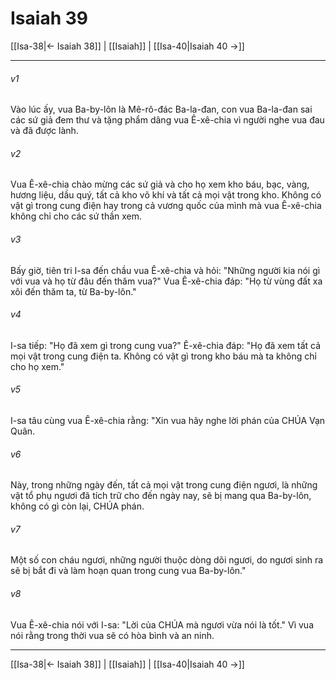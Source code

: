 # Isaiah 39

[[Isa-38|← Isaiah 38]] | [[Isaiah]] | [[Isa-40|Isaiah 40 →]]
***



###### v1 
Vào lúc ấy, vua Ba-by-lôn là Mê-rô-đác Ba-la-đan, con vua Ba-la-đan sai các sứ giả đem thư và tặng phẩm dâng vua Ê-xê-chia vì người nghe vua đau và đã được lành. 

###### v2 
Vua Ê-xê-chia chào mừng các sứ giả và cho họ xem kho báu, bạc, vàng, hương liệu, dầu quý, tất cả kho võ khí và tất cả mọi vật trong kho. Không có vật gì trong cung điện hay trong cả vương quốc của mình mà vua Ê-xê-chia không chỉ cho các sứ thần xem. 

###### v3 
Bấy giờ, tiên tri I-sa đến chầu vua Ê-xê-chia và hỏi: "Những người kia nói gì với vua và họ từ đâu đến thăm vua?" Vua Ê-xê-chia đáp: "Họ từ vùng đất xa xôi đến thăm ta, từ Ba-by-lôn." 

###### v4 
I-sa tiếp: "Họ đã xem gì trong cung vua?" Ê-xê-chia đáp: "Họ đã xem tất cả mọi vật trong cung điện ta. Không có vật gì trong kho báu mà ta không chỉ cho họ xem." 

###### v5 
I-sa tâu cùng vua Ê-xê-chia rằng: "Xin vua hãy nghe lời phán của CHÚA Vạn Quân. 

###### v6 
Này, trong những ngày đến, tất cả mọi vật trong cung điện ngươi, là những vật tổ phụ ngươi đã tích trữ cho đến ngày nay, sẽ bị mang qua Ba-by-lôn, không có gì còn lại, CHÚA phán. 

###### v7 
Một số con cháu ngươi, những người thuộc dòng dõi ngươi, do ngươi sinh ra sẽ bị bắt đi và làm hoạn quan trong cung vua Ba-by-lôn." 

###### v8 
Vua Ê-xê-chia nói với I-sa: "Lời của CHÚA mà ngươi vừa nói là tốt." Vì vua nói rằng trong thời vua sẽ có hòa bình và an ninh.

***
[[Isa-38|← Isaiah 38]] | [[Isaiah]] | [[Isa-40|Isaiah 40 →]]
